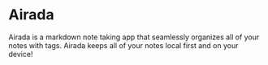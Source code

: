 # Airada
Airada is a markdown note taking app that seamlessly organizes all of your notes with tags. Airada keeps all of your notes local first and on your device!
